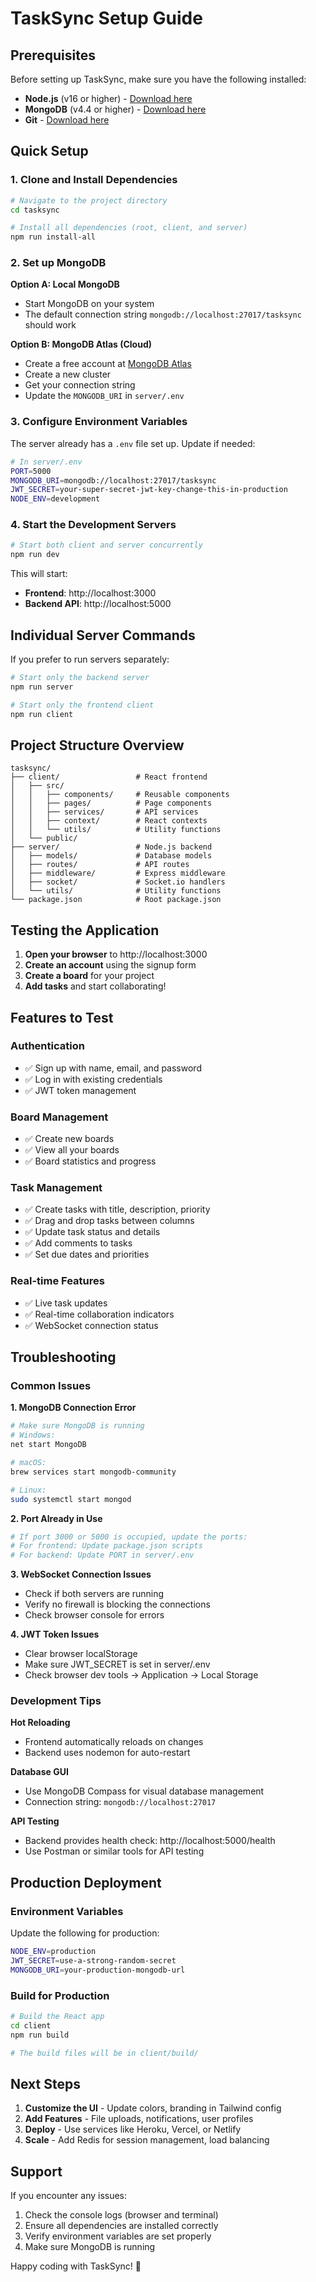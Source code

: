 # TaskSync Setup Guide

## Prerequisites

Before setting up TaskSync, make sure you have the following installed:

- **Node.js** (v16 or higher) - [Download here](https://nodejs.org/)
- **MongoDB** (v4.4 or higher) - [Download here](https://www.mongodb.com/try/download/community)
- **Git** - [Download here](https://git-scm.com/)

## Quick Setup

### 1. Clone and Install Dependencies

```bash
# Navigate to the project directory
cd tasksync

# Install all dependencies (root, client, and server)
npm run install-all
```

### 2. Set up MongoDB

**Option A: Local MongoDB**
- Start MongoDB on your system
- The default connection string `mongodb://localhost:27017/tasksync` should work

**Option B: MongoDB Atlas (Cloud)**
- Create a free account at [MongoDB Atlas](https://www.mongodb.com/atlas)
- Create a new cluster
- Get your connection string
- Update the `MONGODB_URI` in `server/.env`

### 3. Configure Environment Variables

The server already has a `.env` file set up. Update if needed:

```bash
# In server/.env
PORT=5000
MONGODB_URI=mongodb://localhost:27017/tasksync
JWT_SECRET=your-super-secret-jwt-key-change-this-in-production
NODE_ENV=development
```

### 4. Start the Development Servers

```bash
# Start both client and server concurrently
npm run dev
```

This will start:
- **Frontend**: http://localhost:3000
- **Backend API**: http://localhost:5000

## Individual Server Commands

If you prefer to run servers separately:

```bash
# Start only the backend server
npm run server

# Start only the frontend client
npm run client
```

## Project Structure Overview

```
tasksync/
├── client/                 # React frontend
│   ├── src/
│   │   ├── components/     # Reusable components
│   │   ├── pages/          # Page components
│   │   ├── services/       # API services
│   │   ├── context/        # React contexts
│   │   └── utils/          # Utility functions
│   └── public/
├── server/                 # Node.js backend
│   ├── models/             # Database models
│   ├── routes/             # API routes
│   ├── middleware/         # Express middleware
│   ├── socket/             # Socket.io handlers
│   └── utils/              # Utility functions
└── package.json            # Root package.json
```

## Testing the Application

1. **Open your browser** to http://localhost:3000
2. **Create an account** using the signup form
3. **Create a board** for your project
4. **Add tasks** and start collaborating!

## Features to Test

### Authentication
- ✅ Sign up with name, email, and password
- ✅ Log in with existing credentials
- ✅ JWT token management

### Board Management
- ✅ Create new boards
- ✅ View all your boards
- ✅ Board statistics and progress

### Task Management
- ✅ Create tasks with title, description, priority
- ✅ Drag and drop tasks between columns
- ✅ Update task status and details
- ✅ Add comments to tasks
- ✅ Set due dates and priorities

### Real-time Features
- ✅ Live task updates
- ✅ Real-time collaboration indicators
- ✅ WebSocket connection status

## Troubleshooting

### Common Issues

**1. MongoDB Connection Error**
```bash
# Make sure MongoDB is running
# Windows:
net start MongoDB

# macOS:
brew services start mongodb-community

# Linux:
sudo systemctl start mongod
```

**2. Port Already in Use**
```bash
# If port 3000 or 5000 is occupied, update the ports:
# For frontend: Update package.json scripts
# For backend: Update PORT in server/.env
```

**3. WebSocket Connection Issues**
- Check if both servers are running
- Verify no firewall is blocking the connections
- Check browser console for errors

**4. JWT Token Issues**
- Clear browser localStorage
- Make sure JWT_SECRET is set in server/.env
- Check browser dev tools → Application → Local Storage

### Development Tips

**Hot Reloading**
- Frontend automatically reloads on changes
- Backend uses nodemon for auto-restart

**Database GUI**
- Use MongoDB Compass for visual database management
- Connection string: `mongodb://localhost:27017`

**API Testing**
- Backend provides health check: http://localhost:5000/health
- Use Postman or similar tools for API testing

## Production Deployment

### Environment Variables
Update the following for production:
```bash
NODE_ENV=production
JWT_SECRET=use-a-strong-random-secret
MONGODB_URI=your-production-mongodb-url
```

### Build for Production
```bash
# Build the React app
cd client
npm run build

# The build files will be in client/build/
```

## Next Steps

1. **Customize the UI** - Update colors, branding in Tailwind config
2. **Add Features** - File uploads, notifications, user profiles
3. **Deploy** - Use services like Heroku, Vercel, or Netlify
4. **Scale** - Add Redis for session management, load balancing

## Support

If you encounter any issues:
1. Check the console logs (browser and terminal)
2. Ensure all dependencies are installed correctly
3. Verify environment variables are set properly
4. Make sure MongoDB is running

Happy coding with TaskSync! 🚀